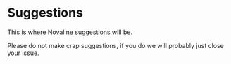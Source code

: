 # Suggestions
This is where Novaline suggestions will be.

Please do not make crap suggestions, if you do we will probably just close your issue.
